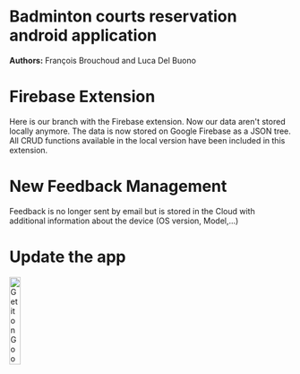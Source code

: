 # Badminton courts reservation android application
**Authors:** François Brouchoud and Luca Del Buono

# Firebase Extension
Here is our branch with the Firebase extension. Now our data aren't stored locally anymore. The data is now stored on Google Firebase as a JSON tree.
All CRUD functions available in the local version have been included in this extension.

# New Feedback Management
Feedback is no longer sent by email but is stored in the Cloud with additional information about the device (OS version, Model,...)

# Update the app 

<a href='https://play.google.com/store/apps/details?id=ch.brouchoud.androiddev_badmintoncourtreservation&pcampaignid=pcampaignidMKT-Other-global-all-co-prtnr-py-PartBadge-Mar2515-1'><img alt='Get it on Google Play' src='https://play.google.com/intl/en_us/badges/static/images/badges/en_badge_web_generic.png' width="20%"/></a>


